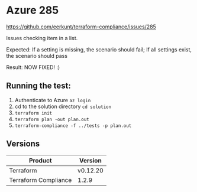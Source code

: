 # Azure 285

https://github.com/eerkunt/terraform-compliance/issues/285

Issues checking item in a list.

Expected: If a setting is missing, the scenario should fail; If all settings exist, the scenario should pass

Result: NOW FIXED! :)

## Running the test:

1. Authenticate to Azure `az login`
2. cd to the solution directory `cd solution`
3. `terraform init`
4. `terraform plan -out plan.out`
5. `terraform-compliance -f ../tests -p plan.out`

## Versions

| Product | Version | 
| --- | --- |
| Terraform | v0.12.20 |
| Terraform Compliance | 1.2.9 | 


